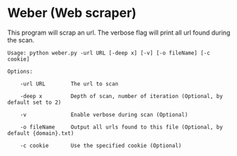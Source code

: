 # Weber (Web scraper)

This program will scrap an url. The verbose flag will print all url found during the scan.

	Usage: python weber.py -url URL [-deep x] [-v] [-o fileName] [-c cookie]

	Options:

		-url URL        The url to scan

		-deep x         Depth of scan, number of iteration (Optional, by default set to 2)

		-v              Enable verbose during scan (Optional)

		-o fileName     Output all urls found to this file (Optional, by default {domain}.txt)

		-c cookie       Use the specified cookie (Optional)
